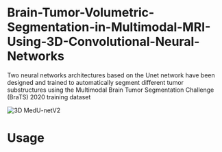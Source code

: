 # Brain-Tumor-Volumetric-Segmentation-in-Multimodal-MRI-Using-3D-Convolutional-Neural-Networks
Two neural networks architectures based on the Unet network have been designed and trained to automatically segment different tumor substructures using the Multimodal Brain Tumor Segmentation Challenge (BraTS) 2020 training dataset

![3D MedU-netV2](https://user-images.githubusercontent.com/75850935/124414113-a3fa2c80-dd17-11eb-8f86-393d59396a09.png)

# Usage
